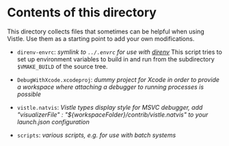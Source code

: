 Contents of this directory
==========================

This directory collects files that sometimes can be helpful when using Vistle.
Use them as a starting point to add your own modifications.

- `direnv-envrc`:
  *symlink to `../.envrc` for use with [direnv](https://direnv.net)*
  This script tries to set up environment variables to build in and run from the
  subdirectory `$VMAKE_BUILD` of the source tree.

- `DebugWithXcode.xcodeproj`:
  *dummy project for Xcode in order to provide a workspace where attaching a debugger to running processes is possible*

- `vistle.natvis`:
  *Vistle types display style for MSVC debugger, add 
  "visualizerFile" : "${workspaceFolder}/contrib/vistle.natvis"
  to your launch.json configuration*

- `scripts`:
  *various scripts, e.g. for use with batch systems*
